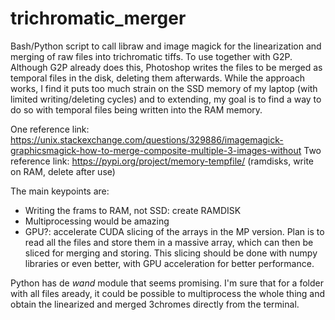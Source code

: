 # trichromatic_merger
Bash/Python script to call libraw and image magick for the linearization and merging of raw files into trichromatic tiffs. To use together with G2P. Although G2P already does this, Photoshop writes the files to be merged as temporal files in the disk, deleting them afterwards. While the approach works, I find it puts too much strain on the SSD memory of my laptop (with limited writing/deleting cycles) and to extending, my goal is to find a way to do so with temporal files being written into the RAM memory. 

One reference link: https://unix.stackexchange.com/questions/329886/imagemagick-graphicsmagick-how-to-merge-composite-multiple-3-images-without
Two reference link: https://pypi.org/project/memory-tempfile/ (ramdisks, write on RAM, delete after use)

The main keypoints are:
- Writing the frams to RAM, not SSD: create RAMDISK
- Multiprocessing would be amazing
- GPU?: accelerate CUDA slicing of the arrays in the MP version. Plan is to read all the files and store them in a massive array, which can then be sliced for merging and storing. This slicing should be done with numpy libraries or even better, with GPU acceleration for better performance.

Python has de *wand* module that seems promising. I'm sure that for a folder with all files aready, it could be possible to multiprocess the whole thing and obtain the linearized and merged 3chromes directly from the terminal. 
